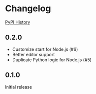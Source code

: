 # Changelog

[PyPI History][1]

[1]: https://pypi.org/project/gcp-releasetool/#history

## 0.2.0

- Customize start for Node.js (#6)
- Better editor support
- Duplicate Python logic for Node.js (#5)

## 0.1.0

Initial release

